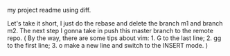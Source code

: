 my project
readme using diff.

Let's take it short, I just do the rebase and delete the branch m1 and branch m2. The next step I gonna take in push this master branch to the remote repo.
(
  By the way, there are some tips about vim:
    1. G to the last line;
    2. gg to the first line;
    3. o make a new line and switch to the INSERT mode.
)

